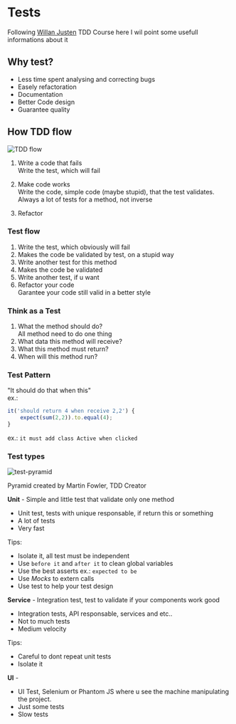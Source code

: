 # Tests
Following [Willan Justen](https://willianjusten.com.br/) TDD Course here I wil point some usefull informations about it

## Why test?
- Less time spent analysing and correcting bugs
- Easely refactoration
- Documentation
- Better Code design 
- Guarantee quality

## How TDD flow
![TDD flow](https://image.prntscr.com/image/IGyO3DfnRJOV-YtkWYdpXQ.png)

1) Write a code that fails <br>
Write the test, which will fail

2) Make code works <br>
Write the code, simple code (maybe stupid), that the test validates.
 Always a lot of tests for a method, not inverse

3) Refactor

### Test flow
1. Write the test, which obviously will fail
2. Makes the code be validated by test, on a stupid way
3. Write another test for this method
4. Makes the code be validated
5. Write another test, if u want
6. Refactor your code <br>
Garantee your code still valid in a better style

### Think as a Test
1. What the method should do? <br>
All method need to do one thing
2. What data this method will receive?
3. What this method must return?
4. When will this method run?

### Test Pattern
"It should do that when this" <br>
ex.: 
```javascript
it('should return 4 when receive 2,2') {
    expect(sum(2,2)).to.equal(4);
}
```

ex.: `it must add class Active when clicked`

### Test types
![test-pyramid](https://martinfowler.com/bliki/images/testPyramid/test-pyramid.png)

Pyramid created by Martin Fowler, TDD Creator

**Unit** - Simple and little test that validate only one method

- Unit test, tests with unique responsable, if return this or something
- A lot of tests
- Very fast

Tips:
- Isolate it, all test must be independent
- Use `before it` and `after it` to clean global variables
- Use the best asserts ex.: `expected to be`
- Use _Mocks_ to extern calls
- Use test to help your test design

**Service** - Integration test, test to validate if your components work good 

- Integration tests, API responsable, services and etc..
- Not to much tests
- Medium velocity

Tips:
- Careful to dont repeat unit tests
- Isolate it

**UI** - 

- UI Test, Selenium or Phantom JS where u see the machine manipulating the project. 
- Just some tests
- Slow tests

